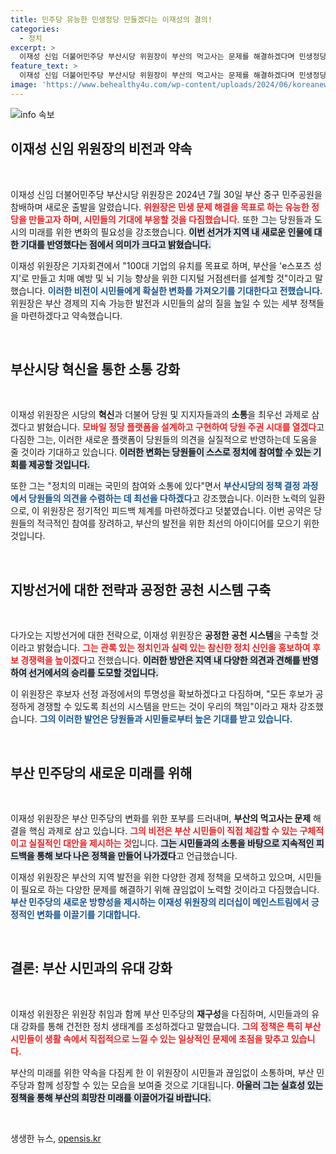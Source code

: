 ```yaml
---
title: 민주당 유능한 민생정당 만들겠다는 이재성의 결의!
categories:
  - 정치
excerpt: >
  이재성 신임 더불어민주당 부산시당 위원장이 부산의 먹고사는 문제를 해결하겠다며 민생정당으로서의 포부를 밝히고, 혁신적인 모바일 정당 플랫폼 도입과 공정한 공천 시스템을 약속했다.
feature_text: >
  이재성 신임 더불어민주당 부산시당 위원장이 부산의 먹고사는 문제를 해결하겠다며 민생정당으로서의 포부를 밝히고, 혁신적인 모바일 정당 플랫폼 도입과 공정한 공천 시스템을 약속했다.
image: 'https://www.behealthy4u.com/wp-content/uploads/2024/06/koreanews.jpg'
---
```


<p><img src="https://www.behealthy4u.com/wp-content/uploads/2024/06/koreanews.jpg" alt="info 속보" /></p>

<h2 data-ke-size="size26">이재성 신임 위원장의 비전과 약속</h2>

<p data-ke-size="size16">&nbsp;</p>

<p>이재성 신임 더불어민주당 부산시당 위원장은 2024년 7월 30일 부산 중구 민주공원을 참배하며 새로운 출발을 알렸습니다. <b><span style="color: #ee2323;">위원장은 민생 문제 해결을 목표로 하는 유능한 정당을 만들고자 하며, 시민들의 기대에 부응할 것을 다짐했습니다.</span></b> 또한 그는 당원들과 도시의 미래를 위한 변화의 필요성을 강조했습니다. <b><span style="background-color: #21538527;">이번 선거가 지역 내 새로운 인물에 대한 기대를 반영했다는 점에서 의미가 크다고 밝혔습니다.</span></b> </p>

<p>이재성 위원장은 기자회견에서 "100대 기업의 유치를 목표로 하며, 부산을 'e스포츠 성지'로 만들고 치매 예방 및 뇌 기능 향상을 위한 디지털 거점센터를 설계할 것"이라고 말했습니다. <b><span style="color: #1a5490;">이러한 비전이 시민들에게 확실한 변화를 가져오기를 기대한다고 전했습니다.</span></b> 위원장은 부산 경제의 지속 가능한 발전과 시민들의 삶의 질을 높일 수 있는 세부 정책들을 마련하겠다고 약속했습니다.</p>

<p data-ke-size="size16">&nbsp;</p>

<h2 data-ke-size="size26">부산시당 혁신을 통한 소통 강화</h2>

<p data-ke-size="size16">&nbsp;</p>

<p>이재성 위원장은 시당의 <b>혁신</b>과 더불어 당원 및 지지자들과의 <b>소통</b>을 최우선 과제로 삼겠다고 밝혔습니다. <b><span style="color: #ee2323;">모바일 정당 플랫폼을 설계하고 구현하여 당원 주권 시대를 열겠다</span></b>고 다짐한 그는, 이러한 새로운 플랫폼이 당원들의 의견을 실질적으로 반영하는데 도움을 줄 것이라 기대하고 있습니다. <b><span style="background-color: #21538527;">이러한 변화는 당원들이 스스로 정치에 참여할 수 있는 기회를 제공할 것입니다.</span></b></p>

<p>또한 그는 "정치의 미래는 국민의 참여와 소통에 있다"면서 <b><span style="color: #1a5490;">부산시당의 정책 결정 과정에서 당원들의 의견을 수렴하는 데 최선을 다하겠다</span></b>고 강조했습니다. 이러한 노력의 일환으로, 이 위원장은 정기적인 피드백 체계를 마련하겠다고 덧붙였습니다. 이번 공약은 당원들의 적극적인 참여를 장려하고, 부산의 발전을 위한 최선의 아이디어를 모으기 위한 것입니다.</p>

<p data-ke-size="size16">&nbsp;</p>

<h2 data-ke-size="size26">지방선거에 대한 전략과 공정한 공천 시스템 구축</h2>

<p data-ke-size="size16">&nbsp;</p>

<p>다가오는 지방선거에 대한 전략으로, 이재성 위원장은 <b>공정한 공천 시스템</b>을 구축할 것이라고 밝혔습니다. <b><span style="color: #ee2323;">그는 관록 있는 정치인과 실력 있는 참신한 정치 신인을 홍보하여 후보 경쟁력을 높이겠다</span></b>고 전했습니다. <b><span style="background-color: #21538527;">이러한 방안은 지역 내 다양한 의견과 견해를 반영하여 선거에서의 승리를 도모할 것입니다.</span></b></p>

<p>이 위원장은 후보자 선정 과정에서의 투명성을 확보하겠다고 다짐하며, "모든 후보가 공정하게 경쟁할 수 있도록 최선의 시스템을 만드는 것이 우리의 책임"이라고 재차 강조했습니다. <b><span style="color: #1a5490;">그의 이러한 발언은 당원들과 시민들로부터 높은 기대를 받고 있습니다.</span></b> </p>

<p data-ke-size="size16">&nbsp;</p>

<h2 data-ke-size="size26">부산 민주당의 새로운 미래를 위해</h2>

<p data-ke-size="size16">&nbsp;</p>

<p>이재성 위원장은 부산 민주당의 변화를 위한 포부를 드러내며, <b>부산의 먹고사는 문제</b> 해결을 핵심 과제로 삼고 있습니다. <b><span style="color: #ee2323;">그의 비전은 부산 시민들이 직접 체감할 수 있는 구체적이고 실질적인 대안을 제시하는 것</span></b>입니다. <b><span style="background-color: #21538527;">그는 시민들과의 소통을 바탕으로 지속적인 피드백을 통해 보다 나은 정책을 만들어 나가겠다</span></b>고 언급했습니다.</p>

<p>이재성 위원장은 부산의 지역 발전을 위한 다양한 경제 정책을 모색하고 있으며, 시민들이 필요로 하는 다양한 문제를 해결하기 위해 끊임없이 노력할 것이라고 다짐했습니다. <b><span style="color: #1a5490;">부산 민주당의 새로운 방향성을 제시하는 이재성 위원장의 리더십이 메인스트림에서 긍정적인 변화를 이끌기를 기대합니다.</span></b></p>

<p data-ke-size="size16">&nbsp;</p>

<h2 data-ke-size="size26">결론: 부산 시민과의 유대 강화</h2>

<p data-ke-size="size16">&nbsp;</p>

<p>이재성 위원장은 위원장 취임과 함께 부산 민주당의 <b>재구성</b>을 다짐하며, 시민들과의 유대 강화를 통해 건전한 정치 생태계를 조성하겠다고 말했습니다. <b><span style="color: #ee2323;">그의 정책은 특히 부산 시민들이 생활 속에서 직접적으로 느낄 수 있는 일상적인 문제에 초점을 맞추고 있습니다.</span></b> </p>

<p>부산의 미래를 위한 약속을 다짐케 한 이 위원장이 시민들과 끊임없이 소통하며, 부산 민주당과 함께 성장할 수 있는 모습을 보여줄 것으로 기대됩니다. <b><span style="background-color: #21538527;">아울러 그는 실효성 있는 정책을 통해 부산의 희망찬 미래를 이끌어가길 바랍니다.</span></b> </p>

<p data-ke-size="size16">&nbsp;</p>
생생한 뉴스, <a href="https://opensis.kr" rel="dofollow">opensis.kr</a>


